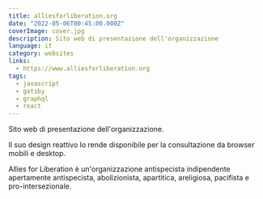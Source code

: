 ```yaml
---
title: alliesforliberation.org
date: "2022-05-06T00:45:00.000Z"
coverImage: cover.jpg
description: Sito web di presentazione dell'organizzazione
language: it
category: websites
links:
  - https://www.alliesforliberation.org
tags:
  - javascript
  - gatsby
  - graphql
  - react
---
```


Sito web di presentazione dell'organizzazione.

Il suo design reattivo lo rende disponibile per la consultazione da browser mobili e desktop.

Allies for Liberation è un'organizzazione antispecista indipendente apertamente antispecista, abolizionista, apartitica, areligiosa, pacifista e pro-intersezionale.
